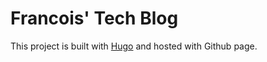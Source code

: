 # Francois' Tech Blog

This project is built with [Hugo](https://gohugo.io/) and hosted with Github page.